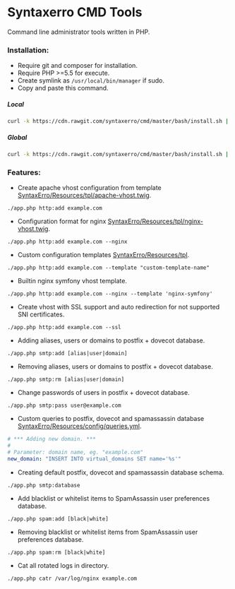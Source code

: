# Syntaxerro CMD Tools
Command line administrator tools written in PHP.

### Installation:
- Require git and composer for installation.
- Require PHP >=5.5 for execute.
- Create symlink as `/usr/local/bin/manager` if sudo.
- Copy and paste this command.

##### Local
```bash
curl -k https://cdn.rawgit.com/syntaxerro/cmd/master/bash/install.sh | bash
```

##### Global
```bash
curl -k https://cdn.rawgit.com/syntaxerro/cmd/master/bash/install.sh | sudo bash
```

### Features:
- Create apache vhost configuration from template [SyntaxErro/Resources/tpl/apache-vhost.twig](https://github.com/syntaxerro/cmd/blob/master/src/SyntaxErro/Resources/tpl/apache-vhost.twig).
```
./app.php http:add example.com
```

- Configuration format for nginx [SyntaxErro/Resources/tpl/nginx-vhost.twig](https://github.com/syntaxerro/cmd/blob/master/src/SyntaxErro/Resources/tpl/nginx-vhost.twig).
```
./app.php http:add example.com --nginx
```

- Custom configuration templates [SyntaxErro/Resources/tpl](https://github.com/syntaxerro/cmd/blob/master/src/SyntaxErro/Resources/tpl).
```
./app.php http:add example.com --template "custom-template-name"
```

- Builtin nginx symfony vhost template.
```
./app.php http:add example.com --nginx --template 'nginx-symfony'
```

- Create vhost with SSL support and auto redirection for not supported SNI certificates.
```
./app.php http:add example.com --ssl
```

- Adding aliases, users or domains to postfix + dovecot database.
```
./app.php smtp:add [alias|user|domain]
```

- Removing aliases, users or domains to postfix + dovecot database.
```
./app.php smtp:rm [alias|user|domain]
```

- Change passwords of users in postfix + dovecot database.
```
./app.php smtp:pass user@example.com
```

- Custom queries to postfix, dovecot and spamassassin database [SyntaxErro/Resources/config/queries.yml](https://github.com/syntaxerro/cmd/blob/master/src/SyntaxErro/Resources/config/queries.yml).
```yml
# *** Adding new domain. ***
#
# Parameter: domain name, eg. "example.com"
new_domain: "INSERT INTO virtual_domains SET name='%s'"
```

- Creating default postfix, dovecot and spamassassin database schema.
```
./app.php smtp:database
```

- Add blacklist or whitelist items to SpamAssassin user preferences database.
```
./app.php spam:add [black|white]
```


- Removing blacklist or whitelist items from SpamAssassin user preferences database.
```
./app.php spam:rm [black|white]
```

- Cat all rotated logs in directory.
```
./app.php catr /var/log/nginx example.com
```
